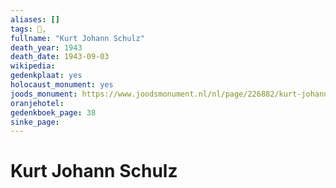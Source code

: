 ```yaml
---
aliases: []
tags: 👤, 
fullname: "Kurt Johann Schulz"
death_year: 1943
death_date: 1943-09-03
wikipedia:
gedenkplaat: yes
holocaust_monument: yes
joods_monument: https://www.joodsmonument.nl/nl/page/226882/kurt-johann-schulz
oranjehotel:
gedenkboek_page: 38
sinke_page:
---
```


# Kurt Johann Schulz